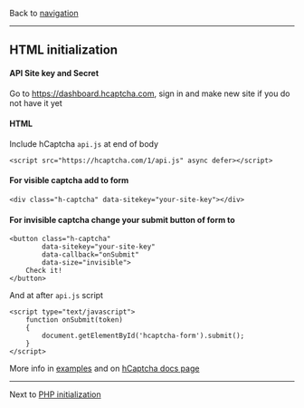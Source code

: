 Back to [navigation](_navigation.md)

---

HTML initialization
------------

#### API Site key and Secret

Go to https://dashboard.hcaptcha.com, sign in and make new site if you do not have it yet

#### HTML

Include hCaptcha `api.js` at end of body
```
<script src="https://hcaptcha.com/1/api.js" async defer></script>
```

#### For visible captcha add to form

```
<div class="h-captcha" data-sitekey="your-site-key"></div>
```

#### For **invisible** captcha change your submit button of form to

```
<button class="h-captcha"
        data-sitekey="your-site-key"
        data-callback="onSubmit"
        data-size="invisible">
    Check it!
</button>
```

And at after `api.js` script

```
<script type="text/javascript">
    function onSubmit(token)
    {
        document.getElementById('hcaptcha-form').submit();
    }
</script>
```

More info in [examples](https://github.com/mitloshuk/hcaptcha/tree/master/examples) and on [hCaptcha docs page](https://docs.hcaptcha.com)

---

Next to [PHP initialization](php-initialization.md)